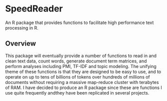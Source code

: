 # SpeedReader
An R package that provides functions to facilitate high performance text processing in R.

## Overview
This package will eventually provide a number of functions to read in and clean text data,
count words, generate document term matrices, and perform analyses including PMI, TF-IDF and
topic modeling. The unifying theme of these functions is that they are designed to be easy
to use, and to operate on up to tens of billions of tokens over hundreds of millions of 
documents without requiring a massive map-reduce cluster with terabytes of RAM. I have decided
to produce an R package since these are functions I use quite frequently andthey have been replicated
in several projects.

